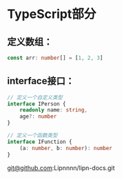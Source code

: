 # TypeScript部分
## 定义数组：
```ts
const arr: number[] = [1, 2, 3]
```
## interface接口：
```ts
// 定义一个自定义类型
interface IPerson {
    readonly name: string,
    age?: number
}

// 定义一个函数类型
interface IFunction {
    (a: number, b: number): number
}
```

git@github.com:Lipnnnn/lipn-docs.git
